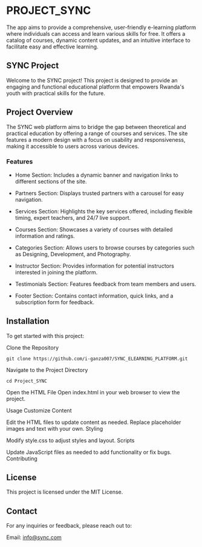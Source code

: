 # PROJECT_SYNC
The app aims to provide a comprehensive, user-friendly e-learning platform where individuals can access and learn various skills for free. It offers a catalog of courses, dynamic content updates, and an intuitive interface to facilitate easy and effective learning.

## SYNC Project
Welcome to the SYNC project! This project is designed to provide an engaging and functional educational platform that empowers Rwanda's youth with practical skills for the future.

## Project Overview
The SYNC web platform aims to bridge the gap between theoretical and practical education by offering a range of courses and services. The site features a modern design with a focus on usability and responsiveness, making it accessible to users across various devices.

### Features
- Home Section: Includes a dynamic banner and navigation links to different sections of the site.

-  Partners Section: Displays trusted partners with a carousel for easy navigation.

-  Services Section: Highlights the key services offered, including flexible timing, expert teachers, and 24/7 live support.

-  Courses Section: Showcases a variety of courses with detailed information and ratings.

- Categories Section: Allows users to browse courses by categories such as Designing, Development, and Photography.

- Instructor Section: Provides information for potential instructors interested in joining the platform.

-  Testimonials Section: Features feedback from team members and users.
-  Footer Section: Contains contact information, quick links, and a subscription form for feedback.

## Installation
To get started with this project:

Clone the Repository

``git clone https://github.com/i-ganza007/SYNC_ELEARNING_PLATFORM.git``

Navigate to the Project Directory

``cd Project_SYNC``

Open the HTML File
Open index.html in your web browser to view the project.

Usage
Customize Content

Edit the HTML files to update content as needed.
Replace placeholder images and text with your own.
Styling

Modify style.css to adjust styles and layout.
Scripts

Update JavaScript files as needed to add functionality or fix bugs.
Contributing

## License
This project is licensed under the MIT License.

## Contact
For any inquiries or feedback, please reach out to:

Email: info@sync.com
